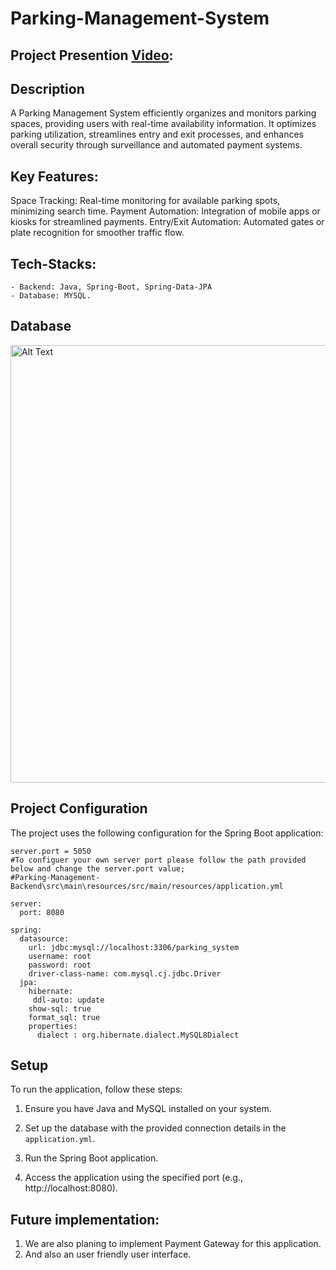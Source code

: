 # Parking-Management-System



## Project Presention [Video](link/to/documentation):



## Description

A Parking Management System efficiently organizes and monitors parking spaces, providing users with real-time availability information. It optimizes parking utilization, streamlines entry and exit processes, and enhances overall security through surveillance and automated payment systems.

## Key Features:

Space Tracking: Real-time monitoring for available parking spots, minimizing search time.
Payment Automation: Integration of mobile apps or kiosks for streamlined payments.
Entry/Exit Automation: Automated gates or plate recognition for smoother traffic flow.


## Tech-Stacks:
    - Backend: Java, Spring-Boot, Spring-Data-JPA
    - Database: MYSQL.
    

## Database
<img src="https://i.ibb.co/JFcZkH4/ER-Diagram.png" alt="Alt Text" width="700"/>



## Project Configuration

The project uses the following configuration for the Spring Boot application:

```properties
server.port = 5050
#To configuer your own server port please follow the path provided below and change the server.port value;
#Parking-Management-Backend\src\main\resources/src/main/resources/application.yml

server:
  port: 8080

spring:
  datasource:
    url: jdbc:mysql://localhost:3306/parking_system
    username: root
    password: root
    driver-class-name: com.mysql.cj.jdbc.Driver
  jpa:
    hibernate:
     ddl-auto: update
    show-sql: true
    format_sql: true
    properties:
      dialect : org.hibernate.dialect.MySQL8Dialect

```
## Setup

To run the application, follow these steps:

1. Ensure you have Java and MySQL installed on your system.

2. Set up the database with the provided connection details in the `application.yml`.

3. Run the Spring Boot application.

4. Access the application using the specified port (e.g., http://localhost:8080).

## Future implementation:
1. We are also planing to implement Payment Gateway for this application.
2. And also an user friendly user interface.


    
